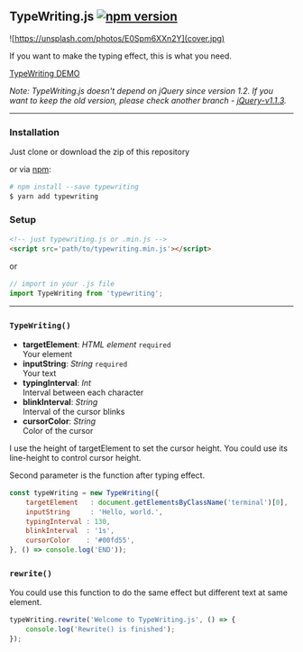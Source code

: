## TypeWriting.js [![npm version](https://badge.fury.io/js/typewriting.svg)](https://badge.fury.io/js/typewriting)

![https://unsplash.com/photos/E0Spm6XXn2Y](cover.jpg)

If you want to make the typing effect, this is what you need.

[TypeWriting DEMO](http://github.eddiewen.me/TypeWriting.js/)

_Note: TypeWriting.js doesn't depend on jQuery since version 1.2. If you want to keep the old version, please check another branch - [jQuery-v1.1.3](https://github.com/EddieWen-Taiwan/TypeWriting.js/tree/jQuery-v1.1.3)._

----
### Installation

Just clone or download the zip of this repository

or via [npm](https://www.npmjs.com/package/typewriting):

~~~bash
# npm install --save typewriting
$ yarn add typewriting
~~~

### Setup

~~~html
<!-- just typewriting.js or .min.js -->
<script src='path/to/typewriting.min.js'></script>
~~~

or

~~~javascript
// import in your .js file
import TypeWriting from 'typewriting';
~~~

----

### `TypeWriting()`

* __targetElement__: _HTML element_ `required`  
Your element
* __inputString__: _String_ `required`  
Your text
* __typingInterval__: _Int_  
Interval between each character
* __blinkInterval__: _String_  
Interval of the cursor blinks
* __cursorColor__: _String_  
Color of the cursor

I use the height of targetElement to set the cursor height. You could use its line-height to control cursor height.

Second parameter is the function after typing effect.

~~~javascript
const typeWriting = new TypeWriting({
	targetElement   : document.getElementsByClassName('terminal')[0],
	inputString     : 'Hello, world.',
	typingInterval : 130,
	blinkInterval  : '1s',
	cursorColor    : '#00fd55',
}, () => console.log('END'));
~~~

### `rewrite()`

You could use this function to do the same effect but different text at same element.

~~~javascript
typeWriting.rewrite('Welcome to TypeWriting.js', () => {
	console.log('Rewrite() is finished');
});
~~~
